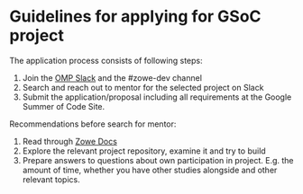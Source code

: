 # Guidelines for applying for GSoC project

The application process consists of following steps: 

1) Join the [OMP Slack](https://slack.openmainframeproject.org) and the #zowe-dev channel
2) Search and reach out to mentor for the selected project on Slack
3) Submit the application/proposal including all requirements at the Google Summer of Code Site.

Recommendations before search for mentor:

1) Read through [Zowe Docs](https://docs.zowe.org)
2) Explore the relevant project repository, examine it and try to build
3) Prepare answers to questions about own participation in project. E.g. the amount of time, whether you have other studies alongside and other relevant topics. 
